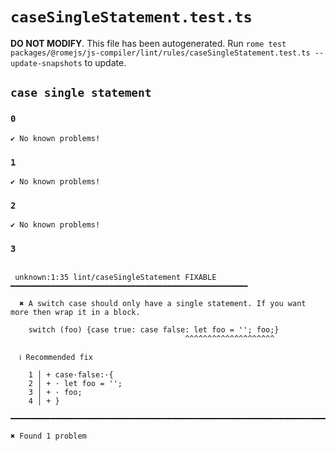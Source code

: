 # `caseSingleStatement.test.ts`

**DO NOT MODIFY**. This file has been autogenerated. Run `rome test packages/@romejs/js-compiler/lint/rules/caseSingleStatement.test.ts --update-snapshots` to update.

## `case single statement`

### `0`

```
✔ No known problems!

```

### `1`

```
✔ No known problems!

```

### `2`

```
✔ No known problems!

```

### `3`

```

 unknown:1:35 lint/caseSingleStatement FIXABLE ━━━━━━━━━━━━━━━━━━━━━━━━━━━━━━━━━━━━━━━━━━━━━━━━━━━━━

  ✖ A switch case should only have a single statement. If you want more then wrap it in a block.

    switch (foo) {case true: case false: let foo = ''; foo;}
                                       ^^^^^^^^^^^^^^^^^^^^ 

  ℹ Recommended fix

    1 │ + case·false:·{
    2 │ + · let foo = '';
    3 │ + · foo;
    4 │ + }

━━━━━━━━━━━━━━━━━━━━━━━━━━━━━━━━━━━━━━━━━━━━━━━━━━━━━━━━━━━━━━━━━━━━━━━━━━━━━━━━━━━━━━━━━━━━━━━━━━━━

✖ Found 1 problem

```

